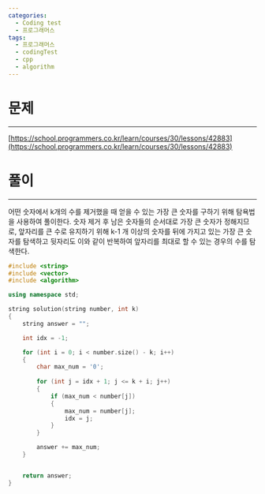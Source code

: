 ```yaml
---
categories:
  - Coding test
  - 프로그래머스
tags:
  - 프로그래머스
  - codingTest
  - cpp
  - algorithm
---
```

# 문제
___

[https://school.programmers.co.kr/learn/courses/30/lessons/42883](https://school.programmers.co.kr/learn/courses/30/lessons/42883)

# 풀이
___

어떤 숫자에서 k개의 수를 제거했을 때 얻을 수 있는 가장 큰 숫자를 구하기 위해 탐욕법을 사용하여 풀이한다. 숫자 제거 후 남은 숫자들의 순서대로 가장 큰 숫자가 정해지므로, 앞자리를 큰 수로 유지하기 위해 k-1 개 이상의 숫자를 뒤에 가지고 있는 가장 큰 숫자를 탐색하고 뒷자리도 이와 같이 반복하여 앞자리를 최대로 할 수 있는 경우의 수를 탐색한다.

```c++
#include <string>
#include <vector>
#include <algorithm>

using namespace std;

string solution(string number, int k) 
{
    string answer = "";

    int idx = -1;

    for (int i = 0; i < number.size() - k; i++)
    {
        char max_num = '0';
        
        for (int j = idx + 1; j <= k + i; j++)
        {
            if (max_num < number[j])
            {
                max_num = number[j];
                idx = j;
            }
        }

        answer += max_num;
    }


    return answer;
}

```